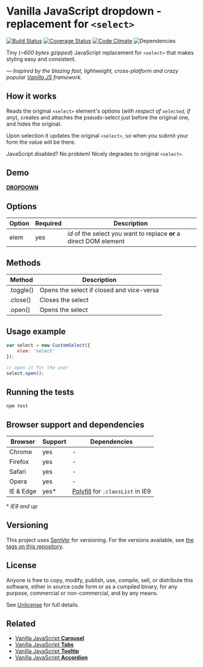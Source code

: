 # Vanilla JavaScript dropdown - replacement for `<select>`

[![Build Status](https://travis-ci.org/zoltantothcom/vanilla-js-dropdown.svg?branch=master)](https://travis-ci.org/zoltantothcom/vanilla-js-dropdown) [![Coverage Status](https://coveralls.io/repos/github/zoltantothcom/vanilla-js-dropdown/badge.svg?branch=master)](https://coveralls.io/github/zoltantothcom/vanilla-js-dropdown?branch=master) [![Code Climate](https://codeclimate.com/github/zoltantothcom/vanilla-js-dropdown/badges/gpa.svg)](https://codeclimate.com/github/zoltantothcom/vanilla-js-dropdown) ![Dependencies](https://img.shields.io/badge/dependencies-none-brightgreen.svg)

Tiny (*~600 bytes gzipped*) JavaScript replacement for `<select>` that makes styling easy and consistent.

*— Inspired by the blazing fast, lightweight, cross-platform and crazy popular [Vanilla JS](http://vanilla-js.com/)  framework.*


## How it works

Reads the original `<select>` element's options (*with respect of `selected`, if any*), creates and attaches the pseudo-select just before the original one, and hides the original. 

Upon selection it updates the original `<select>`, so when you submit your form the value will be there.

JavaScript disabled? No problem! Nicely degrades to original `<select>`.


## Demo

[**DROPDOWN**](http://zoltantothcom.github.io/vanilla-js-dropdown)


## Options

Option | Required | Description
------ | ------- | -----------
elem | yes | *id* of the select you want to replace **or** a direct DOM element


## Methods

Method | Description
------ | -----------
.toggle() | Opens the select if closed and vice-versa
.close() | Closes the select
.open() | Opens the select


## Usage example

```javascript
var select = new CustomSelect({
    elem: 'select'
});

// open it for the user
select.open();
```


## Running the tests

```
npm test
```


## Browser support and dependencies

Browser | Support | Dependencies
------ | -------- | -----------
Chrome | yes | -
Firefox | yes | -
Safari | yes | -
Opera | yes | -
IE & Edge | yes* | [Polyfill](//cdn.jsdelivr.net/classlist/2014.01.31/classList.min.js) for `.classList` in IE9

\* _IE9 and up_


## Versioning

This project uses [SemVer](http://semver.org/) for versioning. For the versions available, see [the tags on this repository](https://github.com/zoltantothcom/vanilla-js-dropdown/tags).


## License

Anyone is free to copy, modify, publish, use, compile, sell, or distribute this software, either in source code form or as a compiled binary, for any purpose, commercial or non-commercial, and by any means.

See [Unlicense](http://unlicense.org) for full details.


## Related

* [Vanilla JavaScript **Carousel**](https://github.com/zoltantothcom/vanilla-js-carousel)
* [Vanilla JavaScript **Tabs**](https://github.com/zoltantothcom/vanilla-js-tabs)
* [Vanilla JavaScript **Tooltip**](https://github.com/zoltantothcom/vanilla-js-tooltip)
* [Vanilla JavaScript **Accordion**](https://github.com/zoltantothcom/vanilla-js-accordion)
